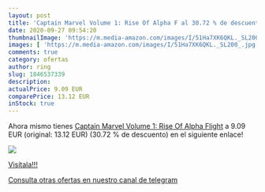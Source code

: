 ```yaml
---
layout: post
title: 'Captain Marvel Volume 1: Rise Of Alpha F al 30.72 % de descuento'
date: 2020-09-27 09:54:20
thumbnailImage: 'https://m.media-amazon.com/images/I/51Ha7XK6QKL._SL200_.jpg'
images: [ 'https://m.media-amazon.com/images/I/51Ha7XK6QKL._SL200_.jpg' ]
comments: true
category: ofertas
author: ring
slug: 1846537339
description:
actualPrice: 9.09 EUR
comparePrice: 13.12 EUR
inStock: true
---
```


Ahora mismo tienes [Captain Marvel Volume 1: Rise Of Alpha Flight](https://www.amazon.es/dp/1846537339/?tag=redken-21) a 9.09 EUR (original: 13.12 EUR) (30.72 %  de descuento) en el siguiente enlace!

[![](https://m.media-amazon.com/images/I/51Ha7XK6QKL._SL200_.jpg)](https://www.amazon.es/dp/1846537339/?tag=redken-21)

[Visítala!!!](https://www.amazon.es/dp/1846537339/?tag=redken-21)

[Consulta otras ofertas en nuestro canal de telegram](https://t.me/s/ofertas25)
